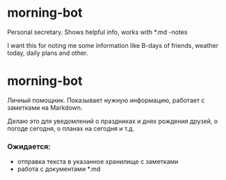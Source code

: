 # morning-bot
Personal secretary. Shows helpful info, works with *.md -notes

I want this for noting me some information like B-days of friends, weather today, daily plans and other.

# morning-bot
Личный помощник. Показывает нужную информацию, работает с заметками на Markdown.

Делаю это для уведомлений о праздниках и днях рождения друзей, о погоде сегодня, о планах на сегодня и т.д.

### Ожидается:
- отправка текста в указанное хранилище с заметками 
- работа с документами *.md
